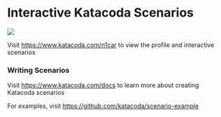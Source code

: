 # Interactive Katacoda Scenarios

[![](http://shields.katacoda.com/katacoda/n1car/count.svg)](https://www.katacoda.com/n1car "Get your profile on Katacoda.com")

Visit https://www.katacoda.com/n1car to view the profile and interactive scenarios

### Writing Scenarios
Visit https://www.katacoda.com/docs to learn more about creating Katacoda scenarios

For examples, visit https://github.com/katacoda/scenario-example

